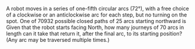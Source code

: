   A robot moves in a series of one-fifth circular arcs (72&deg;), with a free choice of a clockwise or an anticlockwise arc for each step, but no turning on the spot.    One of 70932 possible closed paths of 25 arcs starting northward is    <img src="http://projecteuler.net/project/images/p_208_robotwalk.gif" alt="" />      Given that the robot starts facing North, how many journeys of 70 arcs in length can it take that return it, after the final arc, to its starting position?<br />    (Any arc may be traversed multiple times.)       